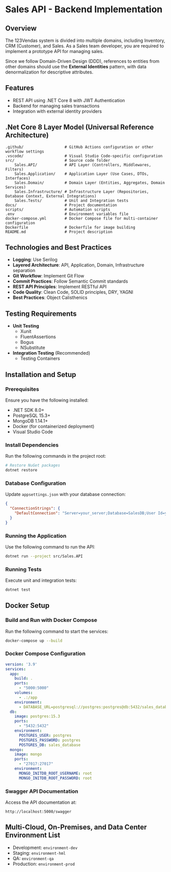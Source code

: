 # Sales API - Backend Implementation

## Overview

The 123Vendas system is divided into multiple domains, including Inventory, CRM (Customer), and Sales. As a Sales team developer, you are required to implement a prototype API for managing sales.

Since we follow Domain-Driven Design (DDD), references to entities from other domains should use the **External Identities** pattern, with data denormalization for descriptive attributes.

## Features

- REST API using .NET Core 8 with JWT Authentication
- Backend for managing sales transactions
- Integration with external identity providers

## .Net Core 8 Layer Model (Universal Reference Architecture)

```plaintext
.github/                  # GitHub Actions configuration or other workflow settings
.vscode/                  # Visual Studio Code-specific configuration
src/                      # Source code folder
    Sales.API/            # API Layer (Controllers, Middlewares, Filters)
    Sales.Application/    # Application Layer (Use Cases, DTOs, Interfaces)
    Sales.Domain/         # Domain Layer (Entities, Aggregates, Domain Services)
    Sales.Infrastructure/ # Infrastructure Layer (Repositories, Database Context, External Integrations)
    Sales.Tests/          # Unit and Integration tests
docs/                     # Project documentation
scripts/                  # Automation scripts
.env                      # Environment variables file
docker-compose.yml        # Docker Compose file for multi-container configuration
Dockerfile                # Dockerfile for image building
README.md                 # Project description
```

## Technologies and Best Practices

- **Logging**: Use Serilog
- **Layered Architecture**: API, Application, Domain, Infrastructure separation
- **Git Workflow**: Implement Git Flow
- **Commit Practices**: Follow Semantic Commit standards
- **REST API Principles**: Implement RESTful API
- **Code Quality**: Clean Code, SOLID principles, DRY, YAGNI
- **Best Practices**: Object Calisthenics

## Testing Requirements

- **Unit Testing**
  - Xunit
  - FluentAssertions
  - Bogus
  - NSubstitute
- **Integration Testing** (Recommended)
  - Testing Containers

## Installation and Setup

### Prerequisites

Ensure you have the following installed:

- .NET SDK 8.0+
- PostgreSQL 15.3+
- MongoDB 1.14.1+
- Docker (for containerized deployment)
- Visual Studio Code

### Install Dependencies

Run the following commands in the project root:

```sh
# Restore NuGet packages
dotnet restore
```

### Database Configuration

Update `appsettings.json` with your database connection:

```json
{
  "ConnectionStrings": {
    "DefaultConnection": "Server=your_server;Database=SalesDB;User Id=your_user;Password=your_password;"
  }
}
```

### Running the Application

Use the following command to run the API:

```sh
dotnet run --project src/Sales.API
```

### Running Tests

Execute unit and integration tests:

```sh
dotnet test
```

## Docker Setup

### Build and Run with Docker Compose

Run the following command to start the services:

```sh
docker-compose up --build
```

### Docker Compose Configuration

```yaml
version: '3.9'
services:
  app:
    build: .
    ports:
      - "5000:5000"
    volumes:
      - .:/app
    environment:
      - DATABASE_URL=postgresql://postgres:postgres@db:5432/sales_database
  db:
    image: postgres:15.3
    ports:
      - "5432:5432"
    environment:
      POSTGRES_USER: postgres
      POSTGRES_PASSWORD: postgres
      POSTGRES_DB: sales_database
  mongo:
    image: mongo
    ports:
      - "27017:27017"
    environment:
      MONGO_INITDB_ROOT_USERNAME: root
      MONGO_INITDB_ROOT_PASSWORD: root
```

### Swagger API Documentation

Access the API documentation at:

```plaintext
http://localhost:5000/swagger
```

## Multi-Cloud, On-Premises, and Data Center Environment List

- Development: `environment-dev`
- Staging: `environment-hml`
- QA: `environment-qa`
- Production: `environment-prod`

